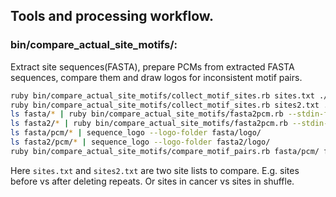 ## Tools and processing workflow.

### bin/compare_actual_site_motifs/:
Extract site sequences(FASTA), prepare PCMs from extracted FASTA sequences, compare them and draw logos for inconsistent motif pairs.

```sh
ruby bin/compare_actual_site_motifs/collect_motif_sites.rb sites.txt ./fasta/
ruby bin/compare_actual_site_motifs/collect_motif_sites.rb sites2.txt ./fasta2/
ls fasta/* | ruby bin/compare_actual_site_motifs/fasta2pcm.rb --stdin-filelist
ls fasta2/* | ruby bin/compare_actual_site_motifs/fasta2pcm.rb --stdin-filelist
ls fasta/pcm/* | sequence_logo --logo-folder fasta/logo/
ls fasta2/pcm/* | sequence_logo --logo-folder fasta2/logo/
ruby bin/compare_actual_site_motifs/compare_motif_pairs.rb fasta/pcm/ fasta2/pcm/
```

Here `sites.txt` and `sites2.txt` are two site lists to compare. E.g. sites before vs after deleting repeats. Or sites in cancer vs sites in shuffle.
